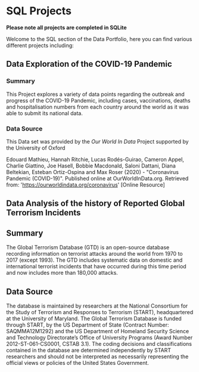# SQL Projects

**Please note all projects are completed in SQLite**

Welcome to the SQL section of the Data Portfolio, here you can find various different projects including:

## Data Exploration of the COVID-19 Pandemic

### **Summary**
This Project explores a variety of data points regarding the outbreak and progress of the COVID-19 Pandemic, including cases, vaccinations, deaths and hospitalisation numbers from each country around the world as it was able to submit its national data.

### **Data Source**
This Data set was provided by the *Our World In Data* Project supported by the University of Oxford

Edouard Mathieu, Hannah Ritchie, Lucas Rodés-Guirao, Cameron Appel, Charlie Giattino, Joe Hasell, Bobbie Macdonald, Saloni Dattani, Diana Beltekian, Esteban Ortiz-Ospina and Max Roser (2020) - "Coronavirus Pandemic (COVID-19)". Published online at OurWorldInData.org. Retrieved from: 'https://ourworldindata.org/coronavirus' [Online Resource]

## Data Analysis of the history of Reported Global Terrorism Incidents

## **Summary**
The Global Terrorism Database (GTD) is an open-source database recording information on terrorist attacks around the world from 1970 to 2017 (except 1993). The GTD includes systematic data on domestic and international terrorist incidents that have occurred during this time period and now includes more than 180,000 attacks. 

## **Data Source**
The database is maintained by researchers at the National Consortium for the Study of Terrorism and Responses to Terrorism (START), headquartered at the University of Maryland. The Global Terrorism Database is funded through START, by the US Department of State (Contract Number: SAQMMA12M1292) and the US Department of Homeland Security Science and Technology Directorate’s Office of University Programs (Award Number 2012-ST-061-CS0001, CSTAB 3.1). The coding decisions and classifications contained in the database are determined independently by START researchers and should not be interpreted as necessarily representing the official views or policies of the United States Government.
